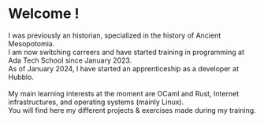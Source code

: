 <h1>Welcome !</h1>

I was previously an historian, specialized in the history of Ancient Mesopotomia.
<br>I am now switching carreers and have started training in programming at <a src="https://adatechschool.fr/">Ada Tech School</a> since January 2023.
<br>As of January 2024, I have started an apprenticeship as a developer at <a src="https://hubblo.org/">Hubblo</a>.
<br>
<br>My main learning interests at the moment are OCaml and Rust, Internet infrastructures, and operating systems (mainly Linux).
<br>You will find here my different projects & exercises made during my training.


